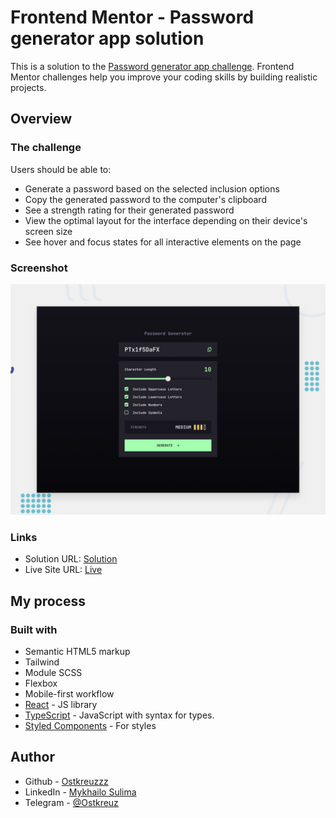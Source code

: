 # Frontend Mentor - Password generator app solution

This is a solution to the [Password generator app challenge](https://www.frontendmentor.io/challenges/password-generator-app-Mr8CLycqjh). Frontend Mentor challenges help you improve your coding skills by building realistic projects.

## Overview

### The challenge

Users should be able to:

- Generate a password based on the selected inclusion options
- Copy the generated password to the computer's clipboard
- See a strength rating for their generated password
- View the optimal layout for the interface depending on their device's screen size
- See hover and focus states for all interactive elements on the page

### Screenshot

![](public\preview.jpg)

### Links

- Solution URL: [Solution](https://github.com/Ostkreuzzz/password-generetor-app/tree/develop/src)
- Live Site URL: [Live](https://github.com/Ostkreuzzz/password-generetor-app/tree/develop/src)

## My process

### Built with

- Semantic HTML5 markup
- Tailwind
- Module SCSS
- Flexbox
- Mobile-first workflow
- [React](https://reactjs.org/) - JS library
- [TypeScript](https://www.typescriptlang.org/) - JavaScript with syntax for types.
- [Styled Components](https://styled-components.com/) - For styles

## Author

- Github - [Ostkreuzzz](https://github.com/Ostkreuzzz)
- LinkedIn - [Mykhailo Sulima](https://www.linkedin.com/in/mykhailo-sulima-a80648339/)
- Telegram - [@Ostkreuz](https://t.me/Ostkreuz)
